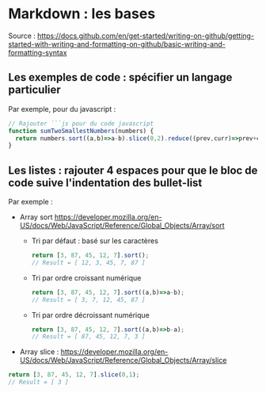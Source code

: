 # Markdown : les bases  
Source : https://docs.github.com/en/get-started/writing-on-github/getting-started-with-writing-and-formatting-on-github/basic-writing-and-formatting-syntax

## Les exemples de code : spécifier un langage particulier
Par exemple, pour du javascript :
```js
// Rajouter ```js pour du code javascript
function sumTwoSmallestNumbers(numbers) {  
  return numbers.sort((a,b)=>a-b).slice(0,2).reduce((prev,curr)=>prev+curr);
}
``` 

## Les listes : rajouter 4 espaces pour que le bloc de code suive l'indentation des bullet-list
Par exemple :
- Array sort https://developer.mozilla.org/en-US/docs/Web/JavaScript/Reference/Global_Objects/Array/sort  
  - Tri par défaut : basé sur les caractères
    ```js
    return [3, 87, 45, 12, 7].sort();
    // Result = [ 12, 3, 45, 7, 87 ]
    ```
  - Tri par ordre croissant numérique
    ```js
    return [3, 87, 45, 12, 7].sort((a,b)=>a-b);
    // Result = [ 3, 7, 12, 45, 87 ]
    ```
  - Tri par ordre décroissant numérique
    ```js
    return [3, 87, 45, 12, 7].sort((a,b)=>b-a);
    // Result = [ 87, 45, 12, 7, 3 ]
    ```

- Array slice : https://developer.mozilla.org/en-US/docs/Web/JavaScript/Reference/Global_Objects/Array/slice
```js
return [3, 87, 45, 12, 7].slice(0,1);
// Result = [ 3 ]

